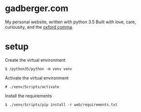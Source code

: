 # gadberger.com
My personal website, written with python 3.5 Built with love, care, curiousity, and the [oxford comma](https://en.wikipedia.org/wiki/Serial_comma).

# setup
Create the virtual environment
	
	$ /python35/python -m venv venv

Activate the virtual environment

	# ./venv/Scripts/activate

Install the requirements

	$ ./venv/Scripts/pip install -r web/requirements.txt
